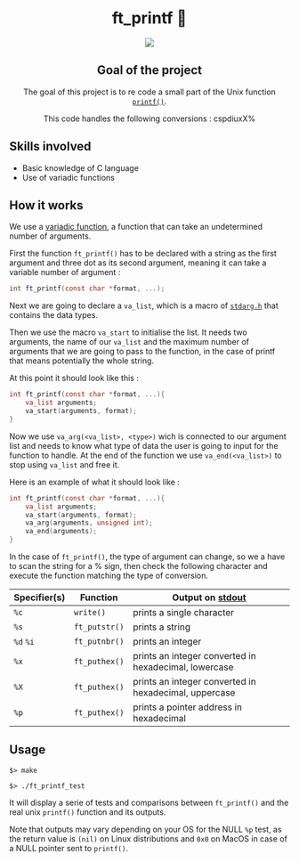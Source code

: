 <div align="center">
  <center><h1>ft_printf 📝</h1></center>

<img src="https://user-images.githubusercontent.com/91064070/147373424-c4e3c444-0747-4a9e-b333-7d3a207e8c45.png" />

## Goal of the project
The goal of this project is to re code a small part of the Unix function [```printf()```](https://linux.die.net/man/3/printf). 

This code handles the following conversions : cspdiuxX%

</div>

## Skills involved
* Basic knowledge of C language
* Use of variadic functions
## How it works
We use a [variadic function](https://www.gnu.org/software/libc/manual/html_node/Variadic-Functions.html), a function that can take an undetermined number of arguments.

First the function ```ft_printf()``` has to be declared with a string as the first argument and three dot as its second argument, meaning it can take a variable number of argument :
```c
int	ft_printf(const char *format, ...);
```
Next we are going to declare a ```va_list```, which is a macro of [```stdarg.h```](https://en.wikipedia.org/wiki/Stdarg.h) that contains the data types.

Then we use the macro ```va_start``` to initialise the list. It needs two arguments, the name of our ```va_list``` and the maximum number of arguments that we are going to pass to the function, in the case of printf that means potentially the whole string.

At this point it should look like this :
```c
int	ft_printf(const char *format, ...){
	va_list arguments;
	va_start(arguments, format);
}
```
Now we use ```va_arg(<va_list>, <type>)``` wich is connected to our argument list and needs to know what type of data the user is going to input for the function to handle. 
At the end of the function we use ```va_end(<va_list>)``` to stop using ```va_list``` and free it.

Here is an example of what it should look like :
```c
int	ft_printf(const char *format, ...){
	va_list arguments;
	va_start(arguments, format);
	va_arg(arguments, unsigned int);
	va_end(arguments);
}
```
In the case of ```ft_printf()```, the type of argument can change, so we a have to scan the string for a % sign, then check the following character and execute the function matching the type of conversion.

|Specifier(s)|Function|Output on [stdout](https://en.wikipedia.org/wiki/Standard_streams#Standard_output_(stdout))|
|---|---|---|
|```%c```|```write()```|prints a single character|
|```%s```|```ft_putstr()```|prints a string|
|```%d``` ```%i```|```ft_putnbr()```|prints an integer|
|```%x```|```ft_puthex()```|prints an integer converted in hexadecimal, lowercase|
|```%X```|```ft_puthex()```|prints an integer converted in hexadecimal, uppercase|
|```%p```|```ft_puthex()```|prints a pointer address in hexadecimal|

## Usage
```shell
$> make
```
```
$> ./ft_printf_test
```

It will display a serie of tests and comparisons between ```ft_printf()``` and the real unix ```printf()``` function and its outputs.

Note that outputs may vary depending on your OS for the NULL ```%p``` test, as the return value is ```(nil)``` on Linux distributions and ```0x0``` on MacOS in case of a NULL pointer sent to ```printf()```.
